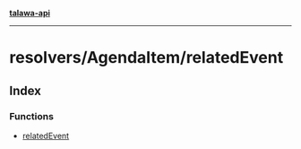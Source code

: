 [**talawa-api**](../../../README.md)

***

# resolvers/AgendaItem/relatedEvent

## Index

### Functions

- [relatedEvent](functions/relatedEvent.md)
